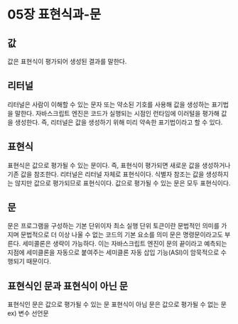 # 05장 표현식과-문

## 값

값은 표현식이 평가되어 생성된 결과를 말한다.

## 리터널

리터널은 사람이 이해할 수 있는 문자 또는 약소된 기호를 사용해 값을 생성하는 표기법을 말한다.
자바스크립트 엔진은 코드가 실행되는 시점인 런타임에 이러털을 평가해 값을 생성한다.
즉, 리터널은 값을 생성하기 위해 미리 약속한 표기법이라고 할 수 있다.

## 표현식

표현식은 값으로 평가될 수 있는 문이다.
즉, 표현식이 평가되면 새로운 값을 생성하거나 기존 값을 참조한다.
리터널은 리터널 자체로 표현식이다.
식별자 참조는 값을 생성하지는 않지만 값으로 평가되므로 표현식이다.
값으로 평가될 수 있는 문은 모두 표현식이다.

## 문

문은 프로그램을 구성하는 기본 단위이자 최소 실행 단위
토큰이란 문법적인 의미를 가지며 문법적으로 더 이상 나울 수 없는 코드의 기본 요소를 의미
문은 명령문이라고도 부른다.
세미콜론은 생략이 가능하다.
이는 자바스크립트 엔진이 문의 끝이라고 예측되는 지점에 세미클론을 자동으로 붙여주는 세미클론 자동 삽입 기능(ASI)이 암묵적으로 수행되기 때문이다.

## 표현식인 문과 표현식이 아닌 문

표현식인 문은 값으로 평가될 수 있는 문
표현식이 아님 문은 값으로 평가될 수 없는 문 ex) 변수 선언문
